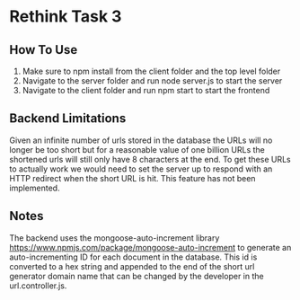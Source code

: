 # Rethink Task 3
## How To Use
1. Make sure to npm install from the client folder and the top level folder
2. Navigate to the server folder and run node server.js to start the server
3. Navigate to the client folder and run npm start to start the frontend
## Backend Limitations
Given an infinite number of urls stored in the database the URLs will no longer be too short but for a reasonable value of one billion URLs the shortened urls will still only have 8 characters at the end. To get these URLs to actually work we would need to set the server up to respond with an HTTP redirect when the short URL is hit. This feature has not been implemented.
## Notes
The backend uses the mongoose-auto-increment library https://www.npmjs.com/package/mongoose-auto-increment to generate an auto-incrementing ID for each document in the database. This id is converted to a hex string and appended to the end of the short url generator domain name that can be changed by the developer in the url.controller.js. 
